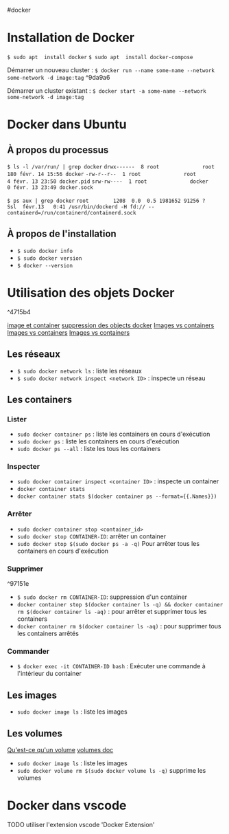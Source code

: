 
#docker 

# Installation de Docker 
`$ sudo apt  install docker`
`$ sudo apt  install docker-compose`

Démarrer un nouveau cluster : `$ docker run --name some-name --network some-network -d image:tag` ^9da9a6

Démarrer un cluster existant : `$ docker start -a some-name --network some-network -d image:tag`

# Docker dans Ubuntu
## À propos du processus
`$ ls -l /var/run/ | grep docker`
`drwx------  8 root              root       180 févr. 14 15:56 docker`
`-rw-r--r--  1 root              root         4 févr. 13 23:50 docker.pid`
`srw-rw----  1 root              docker       0 févr. 13 23:49 docker.sock`

`$ ps aux | grep docker`
`root        1208  0.0  0.5 1981652 91256 ?       Ssl  févr.13   0:41 /usr/bin/dockerd -H fd:// --containerd=/run/containerd/containerd.sock`

## À propos de l'installation
- `$ sudo docker info`
- `$ sudo docker version`
- `$ docker --version`

# Utilisation des objets Docker

^4715b4

[image et container](https://phoenixnap.com/kb/docker-image-vs-container)
[suppression des objects docker](https://phoenixnap.com/kb/remove-docker-images-containers-networks-volumes)
[Images vs containers](https://stackoverflow.com/questions/23735149/what-is-the-difference-between-a-docker-image-and-a-container)
[Images vs containers](https://www.whitesourcesoftware.com/free-developer-tools/blog/docker-images-vs-docker-containers/)
[Images vs containers](https://www.baeldung.com/ops/docker-images-vs-containers)


## Les réseaux
- `$ sudo docker network ls` : liste les réseaux
- `$ sudo docker network inspect <network ID>` : inspecte un réseau

## Les containers
### Lister
- `sudo docker container ps` : liste les containers en cours d'exécution
- `sudo docker ps` : liste les containers en cours d'exécution
- `sudo docker ps --all` : liste les tous les containers

### Inspecter
- `sudo docker container inspect <container ID>` : inspecte un container
- `docker container stats`
- `docker container stats $(docker container ps --format={{.Names}})`

### Arrêter
- `sudo docker container stop <container_id>`
- `sudo docker stop CONTAINER-ID`: arrêter un container
- `sudo docker stop $(sudo docker ps -a -q)` Pour arrêter tous les containers en cours d'exécution

### Supprimer

^97151e

- `$ sudo docker rm CONTAINER-ID`: suppression d'un container
- `docker container stop $(docker container ls -q) && docker container rm $(docker container ls -aq)` : pour arrêter et supprimer tous les containers
- `docker container rm $(docker container ls -aq)` : pour supprimer tous les containers arrêtés

### Commander
- `$ docker exec -it CONTAINER-ID bash` : Exécuter une commande à l'intérieur du container

## Les images
- `sudo docker image ls` : liste les images


## Les volumes
[Qu'est-ce qu'un volume](https://blog.container-solutions.com/understanding-volumes-docker)
[volumes doc](https://docs.docker.com/storage/volumes/)

- `sudo docker image ls` : liste les images
- `sudo docker volume rm $(sudo docker volume ls -q)` supprime les volumes


# Docker dans vscode
TODO utiliser l'extension vscode 'Docker Extension'